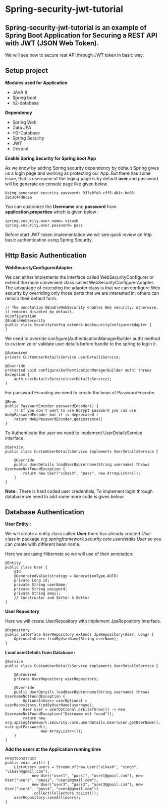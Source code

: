# Spring-security-jwt-tutorial

## Spring-security-jwt-tutorial is an example of Spring Boot Application for Securing a REST API with JWT (JSON Web Token).

We will see how to secure rest API through JWT token in basic way.

## Setup project

**Modules used for Application**

* JAVA 8
* Spring boot
* h2-database

**Dependency**

* Spring Web
* Data JPA
* H2-Database
* Spring Security
* JWT
* Devtool

**Enable Spring Security for Spring boot App**

As we know by adding Spring security dependency by default Spring gives us a login page and working as protecting our App. But there has some issue, that is username of the loging page is by default **user** and password will be generate on console page like given below.

	Using generated security password: 937e8fe0-cff5-4b1c-bc00-59c3c44d6c2a

You can customize the **Username** and **password** from **application.properties** which is given below :

	spring.security.user.name= vikash
	spring.security.user.password= pass
	
Before start JWT token implementation we will see quick review on http basic authentication using Spring Security.

## Http Basic Authentication

**WebSecurityConfigurerAdapter**

We can either implements the interface called WebSecurityConfigurer or extend the more convenient class called WebSecurityConfigurerAdapter. The advantage of extending the adapter class is that we can configure Web security by overriding only those parts that we are interested in; others can remain their default form.

	// The annotation @EnableWebSecurity enables Web security; otherwise, it remains disabled by default.
	@Configuration
	@EnableWebSecurity
	public class SecurityConfig extends WebSecurityConfigurerAdapter {
	}

We need to override configure(AuthenticationManagerBuilder auth) method to customize or validate user details before handle to the spring to login it.

	@Autowired
	private CustomUserDetailsService userDetailsService;
	
	@Override
	protected void configure(AuthenticationManagerBuilder auth) throws Exception {
		auth.userDetailsService(userDetailsService);
	}
	
For password Encoding we need to create the bean of PasswordEncoder.

	@Bean
	public PasswordEncoder passwordEncoder() {
		// If you don't want to use BCrypt password you can use NoOpPasswordEncoder but it is deprecated :
		return NoOpPasswordEncoder.getInstance()
	}
	
To Authenticate the user we need to implement UserDetailsService interface.

	@Service
	public class CustomUserDetailsService implements UserDetailsService {
	
		@Override
		public UserDetails loadUserByUsername(String username) throws UsernameNotFoundException {
			return new User("vikash", "pass", new ArrayList<>());
		}
	}

**Note :** There is hard coded user credentials, To implement login through database we need to add some more code is given below:

## Database Authentication 

**User Entity :**

We will create a entity class called **User** there has already created *User* class in package *org.springframework.security.core.userdetails.User* so you can create with different bean name.

Here we are using Hibernate so we will use of their annotation:

	@Entity
	public class User {
		@Id
		@GeneratedValue(strategy = GenerationType.AUTO)
		private Long id;
		private String userName;
		private String password;
		private String email;
		// Constructor and Setter & Getter
	}

**User Repository**

Here we will create UserRepository with implement JpaRepository interface.

	@Repository
	public interface UserRepository extends JpaRepository<User, Long> {
		Optional<User> findByUserName(String userName);
	}

**Load userDetails from Database :**

	@Service
	public class CustomUserDetailsService implements UserDetailsService {
		
		@Autowired
		private UserRepository userRepository;
		
		@Override
		public UserDetails loadUserByUsername(String username) throws UsernameNotFoundException {
			Optional<User> userOptional = userRepository.findByUserName(username);
			User user = userOptional.orElseThrow(() -> new UsernameNotFoundException("Username not found"));
			return new org.springframework.security.core.userdetails.User(user.getUserName(), user.getPassword(),
					new ArrayList<>());
		}
	}

**Add the users at the Application running time**

	@PostConstruct
	public void init() {
		List<User> users = Stream.of(new User("vikash", "singh", "vikash@gmail.com"),
				new User("user1", "pass1", "user1@gmail.com"), new User("user2", "pass2", "user2@gmail.com"),
				new User("user3", "pass3", "user3@gmail.com"), new User("user4", "pass4", "user4@gmail.com"))
				.collect(Collectors.toList());
		userRepository.saveAll(users);
	}




